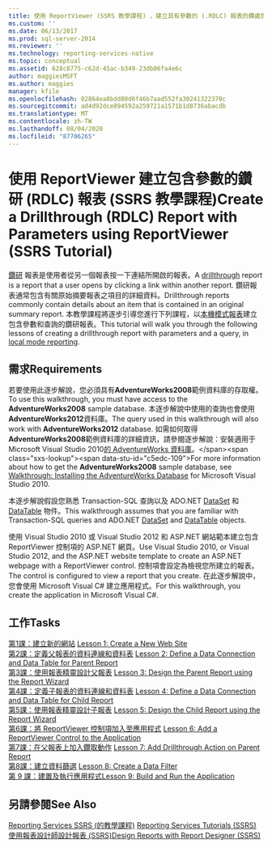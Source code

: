 ```yaml
---
title: 使用 ReportViewer (SSRS 教學課程) ，建立具有參數的 (.RDLC) 報表的鑽處理Microsoft Docs
ms.custom: ''
ms.date: 06/13/2017
ms.prod: sql-server-2014
ms.reviewer: ''
ms.technology: reporting-services-native
ms.topic: conceptual
ms.assetid: 628c8775-c62d-45ac-b349-23db86fa4e6c
author: maggiesMSFT
ms.author: maggies
manager: kfile
ms.openlocfilehash: 02864ea8bdd80d6f46b7aad552fa30241322370c
ms.sourcegitcommit: ad4d92dce894592a259721a1571b1d8736abacdb
ms.translationtype: MT
ms.contentlocale: zh-TW
ms.lasthandoff: 08/04/2020
ms.locfileid: "87706265"
---
```

# <a name="create-a-drillthrough-rdlc-report-with-parameters-using-reportviewer-ssrs-tutorial"></a><span data-ttu-id="c5edc-102">使用 ReportViewer 建立包含參數的鑽研 (RDLC) 報表 (SSRS 教學課程)</span><span class="sxs-lookup"><span data-stu-id="c5edc-102">Create a Drillthrough (RDLC) Report with Parameters using ReportViewer (SSRS Tutorial)</span></span>
  <span data-ttu-id="c5edc-103">[鑽研](https://technet.microsoft.com/library/ff519554.aspx) 報表是使用者從另一個報表按一下連結所開啟的報表。</span><span class="sxs-lookup"><span data-stu-id="c5edc-103">A [drillthrough](https://technet.microsoft.com/library/ff519554.aspx) report is a report that a user opens by clicking a link within another report.</span></span> <span data-ttu-id="c5edc-104">鑽研報表通常包含有關原始摘要報表之項目的詳細資料。</span><span class="sxs-lookup"><span data-stu-id="c5edc-104">Drillthrough reports commonly contain details about an item that is contained in an original summary report.</span></span> <span data-ttu-id="c5edc-105">本教學課程將逐步引導您進行下列課程，以[本機模式報表](local-vs-connected-mode-report-viewer-reporting-services-sharepoint-mode.md)建立包含參數和查詢的鑽研報表。</span><span class="sxs-lookup"><span data-stu-id="c5edc-105">This tutorial will walk you through the following lessons of creating a drillthrough report with parameters and a query, in [local mode reporting](local-vs-connected-mode-report-viewer-reporting-services-sharepoint-mode.md).</span></span>  
  
## <a name="requirements"></a><span data-ttu-id="c5edc-106">需求</span><span class="sxs-lookup"><span data-stu-id="c5edc-106">Requirements</span></span>  
 <span data-ttu-id="c5edc-107">若要使用此逐步解說，您必須具有**AdventureWorks2008**範例資料庫的存取權。</span><span class="sxs-lookup"><span data-stu-id="c5edc-107">To use this walkthrough, you must have access to the **AdventureWorks2008** sample database.</span></span> <span data-ttu-id="c5edc-108">本逐步解說中使用的查詢也會使用**AdventureWorks2012**資料庫。</span><span class="sxs-lookup"><span data-stu-id="c5edc-108">The query used in this walkthrough will also work with **AdventureWorks2012** database.</span></span> <span data-ttu-id="c5edc-109">如需如何取得**AdventureWorks2008**範例資料庫的詳細資訊，請參閱逐步解說：安裝適用于 Microsoft Visual Studio 2010[的 AdventureWorks 資料庫](https://msdn.microsoft.com/library/aa992075\(v=vs.100\).aspx)。</span><span class="sxs-lookup"><span data-stu-id="c5edc-109">For more information about how to get the **AdventureWorks2008** sample database, see [Walkthrough: Installing the AdventureWorks Database](https://msdn.microsoft.com/library/aa992075\(v=vs.100\).aspx) for Microsoft Visual Studio 2010.</span></span>  
  
 <span data-ttu-id="c5edc-110">本逐步解說假設您熟悉 Transaction-SQL 查詢以及 ADO.NET [DataSet](https://msdn.microsoft.com/library/system.data.dataset\(v=vs.100\).aspx) 和 [DataTable](https://msdn.microsoft.com/library/system.data.datatable\(v=vs.100\).aspx) 物件。</span><span class="sxs-lookup"><span data-stu-id="c5edc-110">This walkthrough assumes that you are familiar with Transaction-SQL queries and ADO.NET [DataSet](https://msdn.microsoft.com/library/system.data.dataset\(v=vs.100\).aspx) and [DataTable](https://msdn.microsoft.com/library/system.data.datatable\(v=vs.100\).aspx) objects.</span></span>  
  
 <span data-ttu-id="c5edc-111">使用 Visual Studio 2010 或 Visual Studio 2012 和 ASP.NET 網站範本建立包含 ReportViewer 控制項的 ASP.NET 網頁。</span><span class="sxs-lookup"><span data-stu-id="c5edc-111">Use Visual Studio 2010, or Visual Studio 2012, and the ASP.NET website template to create an ASP.NET webpage with a ReportViewer control.</span></span> <span data-ttu-id="c5edc-112">控制項會設定為檢視您所建立的報表。</span><span class="sxs-lookup"><span data-stu-id="c5edc-112">The control is configured to view a report that you create.</span></span> <span data-ttu-id="c5edc-113">在此逐步解說中，您會使用 Microsoft Visual C# 建立應用程式。</span><span class="sxs-lookup"><span data-stu-id="c5edc-113">For this walkthrough, you create the application in Microsoft Visual C#.</span></span>  
  
## <a name="tasks"></a><span data-ttu-id="c5edc-114">工作</span><span class="sxs-lookup"><span data-stu-id="c5edc-114">Tasks</span></span>  
 <span data-ttu-id="c5edc-115">[第1課：建立新的網站](../reporting-services/lesson-1-create-a-new-web-site.md) </span><span class="sxs-lookup"><span data-stu-id="c5edc-115">[Lesson 1: Create a New Web Site](../reporting-services/lesson-1-create-a-new-web-site.md) </span></span>  
 <span data-ttu-id="c5edc-116">[第2課：定義父報表的資料連線和資料表](../reporting-services/lesson-2-define-a-data-connection-and-data-table-for-parent-report.md) </span><span class="sxs-lookup"><span data-stu-id="c5edc-116">[Lesson 2: Define a Data Connection and Data Table for Parent Report](../reporting-services/lesson-2-define-a-data-connection-and-data-table-for-parent-report.md) </span></span>  
 <span data-ttu-id="c5edc-117">[第3課：使用報表精靈設計父報表](../reporting-services/lesson-3-design-the-parent-report-using-the-report-wizard.md) </span><span class="sxs-lookup"><span data-stu-id="c5edc-117">[Lesson 3: Design the Parent Report using the Report Wizard](../reporting-services/lesson-3-design-the-parent-report-using-the-report-wizard.md) </span></span>  
 <span data-ttu-id="c5edc-118">[第4課：定義子報表的資料連線和資料表](../reporting-services/lesson-4-define-a-data-connection-and-data-table-for-child-report.md) </span><span class="sxs-lookup"><span data-stu-id="c5edc-118">[Lesson 4: Define a Data Connection and Data Table for Child Report](../reporting-services/lesson-4-define-a-data-connection-and-data-table-for-child-report.md) </span></span>  
 <span data-ttu-id="c5edc-119">[第5課：使用報表精靈設計子報表](../reporting-services/lesson-5-design-the-child-report-using-the-report-wizard.md) </span><span class="sxs-lookup"><span data-stu-id="c5edc-119">[Lesson 5: Design the Child Report using the Report Wizard](../reporting-services/lesson-5-design-the-child-report-using-the-report-wizard.md) </span></span>  
 <span data-ttu-id="c5edc-120">[第6課：將 ReportViewer 控制項加入至應用程式](../reporting-services/lesson-6-add-a-reportviewer-control-to-the-application.md) </span><span class="sxs-lookup"><span data-stu-id="c5edc-120">[Lesson 6: Add a ReportViewer Control to the Application](../reporting-services/lesson-6-add-a-reportviewer-control-to-the-application.md) </span></span>  
 <span data-ttu-id="c5edc-121">[第7課：在父報表上加入鑽取動作](../reporting-services/lesson-7-add-drillthrough-action-on-parent-report.md) </span><span class="sxs-lookup"><span data-stu-id="c5edc-121">[Lesson 7: Add Drillthrough Action on Parent Report](../reporting-services/lesson-7-add-drillthrough-action-on-parent-report.md) </span></span>  
 <span data-ttu-id="c5edc-122">[第8課：建立資料篩選](../reporting-services/lesson-8-create-a-data-filter.md) </span><span class="sxs-lookup"><span data-stu-id="c5edc-122">[Lesson 8: Create a Data Filter](../reporting-services/lesson-8-create-a-data-filter.md) </span></span>  
 [<span data-ttu-id="c5edc-123">第 9 課：建置及執行應用程式</span><span class="sxs-lookup"><span data-stu-id="c5edc-123">Lesson 9: Build and Run the Application</span></span>](../reporting-services/lesson-9-build-and-run-the-application.md)  
  
## <a name="see-also"></a><span data-ttu-id="c5edc-124">另請參閱</span><span class="sxs-lookup"><span data-stu-id="c5edc-124">See Also</span></span>  
 <span data-ttu-id="c5edc-125">[Reporting Services SSRS &#40;的教學課程&#41;](../reporting-services/reporting-services-tutorials-ssrs.md) </span><span class="sxs-lookup"><span data-stu-id="c5edc-125">[Reporting Services Tutorials &#40;SSRS&#41;](../reporting-services/reporting-services-tutorials-ssrs.md) </span></span>  
 [<span data-ttu-id="c5edc-126">使用報表設計師設計報表 &#40;SSRS&#41;</span><span class="sxs-lookup"><span data-stu-id="c5edc-126">Design Reports with Report Designer &#40;SSRS&#41;</span></span>](tools/design-reporting-services-paginated-reports-with-report-designer-ssrs.md)  
  
  
